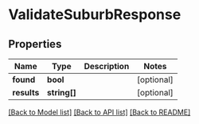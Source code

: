 # ValidateSuburbResponse

## Properties
Name | Type | Description | Notes
------------ | ------------- | ------------- | -------------
**found** | **bool** |  | [optional] 
**results** | **string[]** |  | [optional] 

[[Back to Model list]](../../README.md#documentation-for-models) [[Back to API list]](../../README.md#documentation-for-api-endpoints) [[Back to README]](../../README.md)

